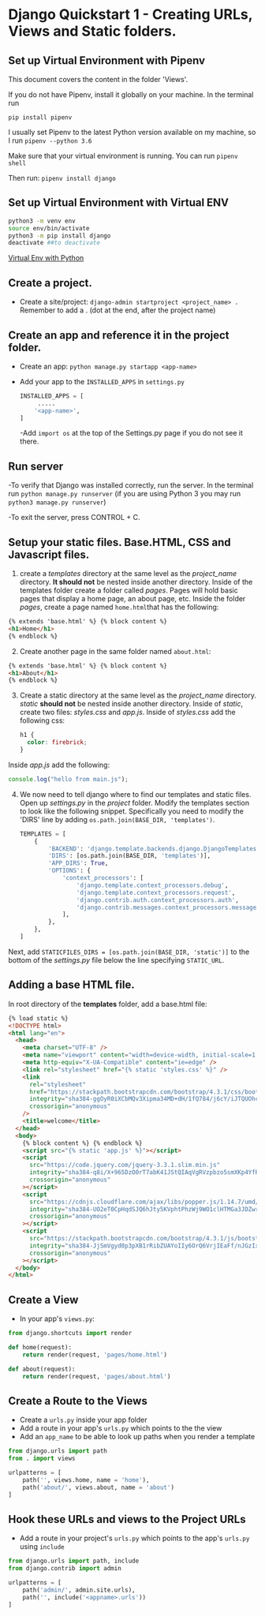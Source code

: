 # Django Quickstart 1 - Creating URLs, Views and Static folders.

## Set up Virtual Environment with Pipenv

This document covers the content in the folder 'Views'.

If you do not have Pipenv, install it globally on your machine. In the terminal run

`pip install pipenv`

I usually set Pipenv to the latest Python version available on my machine, so I run `pipenv --python 3.6`

Make sure that your virtual environment is running. You can run `pipenv shell`

Then run: `pipenv install django`

## Set up Virtual Environment with Virtual ENV

```bash
python3 -m venv env
source env/bin/activate
python3 -m pip install django
deactivate ##to deactivate
```

[Virtual Env with Python](https://packaging.python.org/guides/installing-using-pip-and-virtual-environments/)

## Create a project.

- Create a site/project: `django-admin startproject <project_name> .` Remember to add a . (dot at the end, after the project name)

## Create an app and reference it in the project folder.

- Create an app: `python manage.py startapp <app-name>`
- Add your app to the `INSTALLED_APPS` in `settings.py`

  ```python
  INSTALLED_APPS = [
       .....
      '<app-name>',
  ]
  ```

  -Add `import os` at the top of the Settings.py page if you do not see it there.

## Run server

-To verify that Django was installed correctly, run the server. In the terminal run `python manage.py runserver` (if you are using Python 3 you may run `python3 manage.py runserver`)

-To exit the server, press CONTROL + C.

## Setup your static files. Base.HTML, CSS and Javascript files.

1. create a _templates_ directory at the same level as the _project_name_ directory. **It should not** be nested inside another directory. Inside of the templates folder create a folder called _pages_. Pages will hold basic pages that display a home page, an about page, etc. Inside the folder _pages_, create a page named `home.html`that has the following:

```html
{% extends 'base.html' %} {% block content %}
<h1>Home</h1>
{% endblock %}
```

2. Create another page in the same folder named `about.html`:

```html
{% extends 'base.html' %} {% block content %}
<h1>About</h1>
{% endblock %}
```

3. Create a static directory at the same level as the _project_name_ directory. _static_ **should not** be nested inside another directory. Inside of _static_, create two files: _styles.css_ and _app.js_. Inside of _styles.css_ add the following css:

   ```css
   h1 {
     color: firebrick;
   }
   ```

Inside _app.js_ add the following:

```javascript
console.log("hello from main.js");
```

4. We now need to tell django where to find our templates and static files. Open up _settings.py_ in the _project_ folder. Modify the templates section to look like the following snippet. Specifically you need to modify the 'DIRS' line by adding `os.path.join(BASE_DIR, 'templates')`.

   ```python
   TEMPLATES = [
       {
           'BACKEND': 'django.template.backends.django.DjangoTemplates',
           'DIRS': [os.path.join(BASE_DIR, 'templates')],
           'APP_DIRS': True,
           'OPTIONS': {
               'context_processors': [
                   'django.template.context_processors.debug',
                   'django.template.context_processors.request',
                   'django.contrib.auth.context_processors.auth',
                   'django.contrib.messages.context_processors.messages',
               ],
           },
       },
   ]
   ```

Next, add `STATICFILES_DIRS = [os.path.join(BASE_DIR, 'static')]` to the bottom of the _settings.py_ file below the line specifying `STATIC_URL`.

## Adding a base HTML file.

In root directory of the **templates** folder, add a base.html file:

```html
{% load static %}
<!DOCTYPE html>
<html lang="en">
  <head>
    <meta charset="UTF-8" />
    <meta name="viewport" content="width=device-width, initial-scale=1.0" />
    <meta http-equiv="X-UA-Compatible" content="ie=edge" />
    <link rel="stylesheet" href="{% static 'styles.css' %}" />
    <link
      rel="stylesheet"
      href="https://stackpath.bootstrapcdn.com/bootstrap/4.3.1/css/bootstrap.min.css"
      integrity="sha384-ggOyR0iXCbMQv3Xipma34MD+dH/1fQ784/j6cY/iJTQUOhcWr7x9JvoRxT2MZw1T"
      crossorigin="anonymous"
    />
    <title>welcome</title>
  </head>
  <body>
    {% block content %} {% endblock %}
    <script src="{% static 'app.js' %}"></script>
    <script
      src="https://code.jquery.com/jquery-3.3.1.slim.min.js"
      integrity="sha384-q8i/X+965DzO0rT7abK41JStQIAqVgRVzpbzo5smXKp4YfRvH+8abtTE1Pi6jizo"
      crossorigin="anonymous"
    ></script>
    <script
      src="https://cdnjs.cloudflare.com/ajax/libs/popper.js/1.14.7/umd/popper.min.js"
      integrity="sha384-UO2eT0CpHqdSJQ6hJty5KVphtPhzWj9WO1clHTMGa3JDZwrnQq4sF86dIHNDz0W1"
      crossorigin="anonymous"
    ></script>
    <script
      src="https://stackpath.bootstrapcdn.com/bootstrap/4.3.1/js/bootstrap.min.js"
      integrity="sha384-JjSmVgyd0p3pXB1rRibZUAYoIIy6OrQ6VrjIEaFf/nJGzIxFDsf4x0xIM+B07jRM"
      crossorigin="anonymous"
    ></script>
  </body>
</html>
```

## Create a View

- In your app's `views.py`:

```python
from django.shortcuts import render

def home(request):
    return render(request, 'pages/home.html')

def about(request):
    return render(request, 'pages/about.html')
```

## Create a Route to the Views

- Create a `urls.py` inside your app folder
- Add a route in your app's `urls.py` which points to the the view
- Add an `app_name` to be able to look up paths when you render a template

```python
from django.urls import path
from . import views

urlpatterns = [
    path('', views.home, name = 'home'),
    path('about/', views.about, name = 'about')
]
```

## Hook these URLs and views to the Project URLs

- Add a route in your project's `urls.py` which points to the app's `urls.py` using `include`

```python
from django.urls import path, include
from django.contrib import admin

urlpatterns = [
    path('admin/', admin.site.urls),
    path('', include('<appname>.urls'))
]
```
